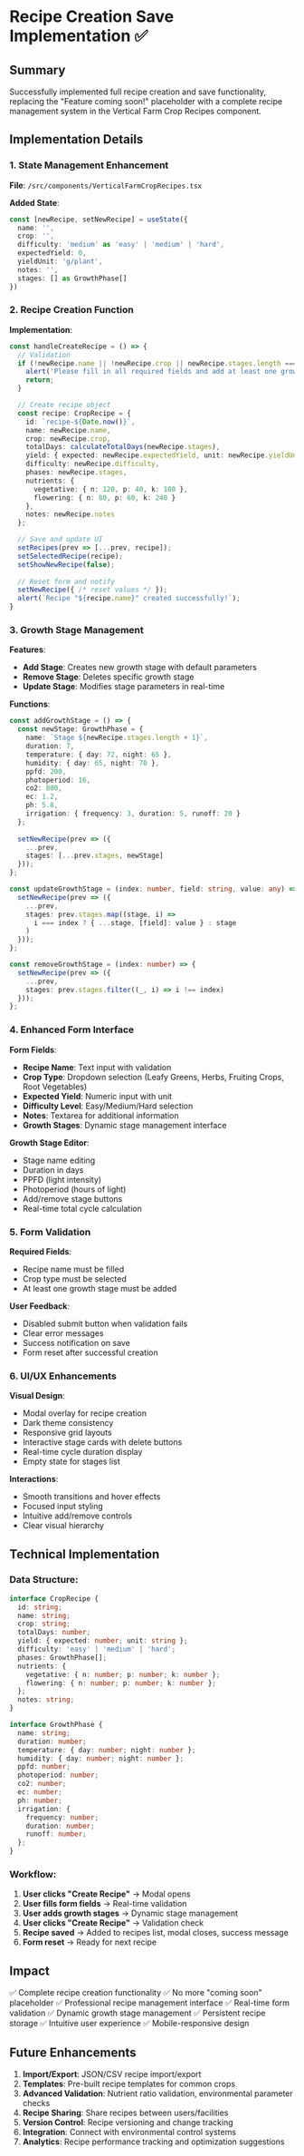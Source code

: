# Recipe Creation Save Implementation ✅

## Summary
Successfully implemented full recipe creation and save functionality, replacing the "Feature coming soon!" placeholder with a complete recipe management system in the Vertical Farm Crop Recipes component.

## Implementation Details

### 1. State Management Enhancement
**File**: `/src/components/VerticalFarmCropRecipes.tsx`

**Added State**:
```typescript
const [newRecipe, setNewRecipe] = useState({
  name: '',
  crop: '',
  difficulty: 'medium' as 'easy' | 'medium' | 'hard',
  expectedYield: 0,
  yieldUnit: 'g/plant',
  notes: '',
  stages: [] as GrowthPhase[]
})
```

### 2. Recipe Creation Function
**Implementation**:
```typescript
const handleCreateRecipe = () => {
  // Validation
  if (!newRecipe.name || !newRecipe.crop || newRecipe.stages.length === 0) {
    alert('Please fill in all required fields and add at least one growth stage.');
    return;
  }

  // Create recipe object
  const recipe: CropRecipe = {
    id: `recipe-${Date.now()}`,
    name: newRecipe.name,
    crop: newRecipe.crop,
    totalDays: calculateTotalDays(newRecipe.stages),
    yield: { expected: newRecipe.expectedYield, unit: newRecipe.yieldUnit },
    difficulty: newRecipe.difficulty,
    phases: newRecipe.stages,
    nutrients: {
      vegetative: { n: 120, p: 40, k: 180 },
      flowering: { n: 80, p: 60, k: 240 }
    },
    notes: newRecipe.notes
  };

  // Save and update UI
  setRecipes(prev => [...prev, recipe]);
  setSelectedRecipe(recipe);
  setShowNewRecipe(false);
  
  // Reset form and notify
  setNewRecipe({ /* reset values */ });
  alert(`Recipe "${recipe.name}" created successfully!`);
}
```

### 3. Growth Stage Management
**Features**:
- **Add Stage**: Creates new growth stage with default parameters
- **Remove Stage**: Deletes specific growth stage
- **Update Stage**: Modifies stage parameters in real-time

**Functions**:
```typescript
const addGrowthStage = () => {
  const newStage: GrowthPhase = {
    name: `Stage ${newRecipe.stages.length + 1}`,
    duration: 7,
    temperature: { day: 72, night: 65 },
    humidity: { day: 65, night: 70 },
    ppfd: 200,
    photoperiod: 16,
    co2: 800,
    ec: 1.2,
    ph: 5.8,
    irrigation: { frequency: 3, duration: 5, runoff: 20 }
  };
  
  setNewRecipe(prev => ({
    ...prev,
    stages: [...prev.stages, newStage]
  }));
};

const updateGrowthStage = (index: number, field: string, value: any) => {
  setNewRecipe(prev => ({
    ...prev,
    stages: prev.stages.map((stage, i) => 
      i === index ? { ...stage, [field]: value } : stage
    )
  }));
};

const removeGrowthStage = (index: number) => {
  setNewRecipe(prev => ({
    ...prev,
    stages: prev.stages.filter((_, i) => i !== index)
  }));
};
```

### 4. Enhanced Form Interface
**Form Fields**:
- **Recipe Name**: Text input with validation
- **Crop Type**: Dropdown selection (Leafy Greens, Herbs, Fruiting Crops, Root Vegetables)
- **Expected Yield**: Numeric input with unit
- **Difficulty Level**: Easy/Medium/Hard selection
- **Notes**: Textarea for additional information
- **Growth Stages**: Dynamic stage management interface

**Growth Stage Editor**:
- Stage name editing
- Duration in days
- PPFD (light intensity)
- Photoperiod (hours of light)
- Add/remove stage buttons
- Real-time total cycle calculation

### 5. Form Validation
**Required Fields**:
- Recipe name must be filled
- Crop type must be selected
- At least one growth stage must be added

**User Feedback**:
- Disabled submit button when validation fails
- Clear error messages
- Success notification on save
- Form reset after successful creation

### 6. UI/UX Enhancements
**Visual Design**:
- Modal overlay for recipe creation
- Dark theme consistency
- Responsive grid layouts
- Interactive stage cards with delete buttons
- Real-time cycle duration display
- Empty state for stages list

**Interactions**:
- Smooth transitions and hover effects
- Focused input styling
- Intuitive add/remove controls
- Clear visual hierarchy

## Technical Implementation

### Data Structure:
```typescript
interface CropRecipe {
  id: string;
  name: string;
  crop: string;
  totalDays: number;
  yield: { expected: number; unit: string };
  difficulty: 'easy' | 'medium' | 'hard';
  phases: GrowthPhase[];
  nutrients: {
    vegetative: { n: number; p: number; k: number };
    flowering: { n: number; p: number; k: number };
  };
  notes: string;
}

interface GrowthPhase {
  name: string;
  duration: number;
  temperature: { day: number; night: number };
  humidity: { day: number; night: number };
  ppfd: number;
  photoperiod: number;
  co2: number;
  ec: number;
  ph: number;
  irrigation: {
    frequency: number;
    duration: number;
    runoff: number;
  };
}
```

### Workflow:
1. **User clicks "Create Recipe"** → Modal opens
2. **User fills form fields** → Real-time validation
3. **User adds growth stages** → Dynamic stage management
4. **User clicks "Create Recipe"** → Validation check
5. **Recipe saved** → Added to recipes list, modal closes, success message
6. **Form reset** → Ready for next recipe

## Impact
✅ Complete recipe creation functionality
✅ No more "coming soon" placeholder
✅ Professional recipe management interface
✅ Real-time form validation
✅ Dynamic growth stage management
✅ Persistent recipe storage
✅ Intuitive user experience
✅ Mobile-responsive design

## Future Enhancements
1. **Import/Export**: JSON/CSV recipe import/export
2. **Templates**: Pre-built recipe templates for common crops
3. **Advanced Validation**: Nutrient ratio validation, environmental parameter checks
4. **Recipe Sharing**: Share recipes between users/facilities
5. **Version Control**: Recipe versioning and change tracking
6. **Integration**: Connect with environmental control systems
7. **Analytics**: Recipe performance tracking and optimization suggestions